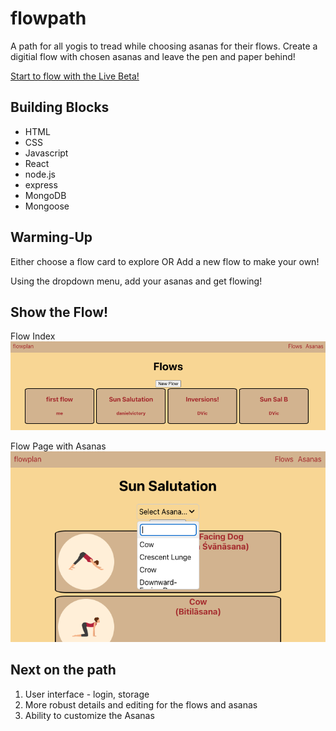 # flowpath
A path for all yogis to tread while choosing asanas for their flows.
Create a digitial flow with chosen asanas and leave the pen and paper behind!

[Start to flow with the Live Beta!](https://jovial-hotteok-cbd4ac.netlify.app)

## Building Blocks
- HTML
- CSS
- Javascript
- React
- node.js
- express
- MongoDB
- Mongoose

## Warming-Up
Either choose a flow card to explore
OR
Add a new flow to make your own!

Using the dropdown menu, add your asanas and get flowing!

## Show the Flow!

Flow Index
![Flowpath Index](/frontend/public/flowpathindex.png)

Flow Page with Asanas
![Flow Page with Asanas](/frontend/public/flowpathwithasanaadd.png)

## Next on the path
1. User interface - login, storage
2. More robust details and editing for the flows and asanas
3. Ability to customize the Asanas

